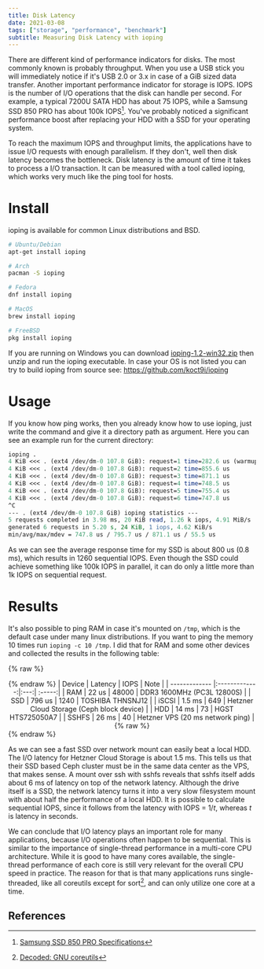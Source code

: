 ```yaml
---
title: Disk Latency
date: 2021-03-08
tags: ["storage", "performance", "benchmark"]
subtitle: Measuring Disk Latency with ioping
---
```


There are different kind of performance indicators for disks. The most commonly known is probably throughput. When you use a USB stick you will immediately notice if it's USB 2.0 or 3.x in case of a GiB sized data transfer. Another important performance indicator for storage is IOPS. IOPS is the number of I/O operations that the disk can handle per second. For example, a typical 7200U SATA HDD has about 75 IOPS, while a Samsung SSD 850 PRO has about 100k IOPS[^1]. You've probably noticed a significant performance boost after replacing your HDD with a SSD for your operating system.

To reach the maximum IOPS and throughput limits, the applications have to issue I/O requests with enough parallelism. If they don't, well then disk latency becomes the bottleneck. Disk latency is the amount of time it takes to process a I/O transaction. It can be measured with a tool called ioping, which works very much like the ping tool for hosts.

# Install

ioping is available for common Linux distributions and BSD.
```bash
# Ubuntu/Debian
apt-get install ioping

# Arch
pacman -S ioping

# Fedora
dnf install ioping

# MacOS
brew install ioping

# FreeBSD
pkg install ioping
```

If you are running on Windows you can download [ioping-1.2-win32.zip](https://github.com/koct9i/ioping/releases/download/v1.2/ioping-1.2-win32.zip) then unzip and run the ioping executable. In case your OS is not listed you can try to build ioping from source see: https://github.com/koct9i/ioping

# Usage

If you know how ping works, then you already know how to use ioping, just write the command and give it a directory path as argument. Here you can see an example run for the current directory:

```perl
ioping .
4 KiB <<< . (ext4 /dev/dm-0 107.8 GiB): request=1 time=282.6 us (warmup)
4 KiB <<< . (ext4 /dev/dm-0 107.8 GiB): request=2 time=855.6 us
4 KiB <<< . (ext4 /dev/dm-0 107.8 GiB): request=3 time=871.1 us
4 KiB <<< . (ext4 /dev/dm-0 107.8 GiB): request=4 time=748.5 us
4 KiB <<< . (ext4 /dev/dm-0 107.8 GiB): request=5 time=755.4 us
4 KiB <<< . (ext4 /dev/dm-0 107.8 GiB): request=6 time=747.8 us
^C
--- . (ext4 /dev/dm-0 107.8 GiB) ioping statistics ---
5 requests completed in 3.98 ms, 20 KiB read, 1.26 k iops, 4.91 MiB/s
generated 6 requests in 5.20 s, 24 KiB, 1 iops, 4.62 KiB/s
min/avg/max/mdev = 747.8 us / 795.7 us / 871.1 us / 55.5 us
```

As we can see the average response time for my SSD is about 800 us (0.8 ms), which results in 1260 sequential IOPS. Even though the SSD could achieve something like 100k IOPS in parallel, it can do only a little more than 1k IOPS on sequential request.

# Results

It's also possible to ping RAM in case it's mounted on `/tmp`, which is the default case under many linux distributions. If you want to ping the memory 10 times run `ioping -c 10 /tmp`. I did that for RAM and some other devices and collected the results in the following table:


{% raw %}<div style="overflow-x:auto;"><center>{% endraw %}
| Device        | Latency | IOPS          | Note  |
| ------------- |:-------------:|:---:| :-----:|
| RAM   | 22 us | 48000 | DDR3 1600MHz (PC3L 12800S) |
| SSD   | 796 us | 1240 | TOSHIBA THNSNJ12 |
| iSCSI | 1.5 ms | 649 | Hetzner Cloud Storage (Ceph block device) |
| HDD   | 14 ms | 73 | HGST HTS725050A7 |
| SSHFS     | 26 ms | 40 | Hetzner VPS (20 ms network ping) |
{% raw %}</div>{% endraw %}

As we can see a fast SSD over network mount can easily beat a local HDD. The I/O latency for Hetzner Cloud Storage is about 1.5 ms. This tells us that their SSD based Ceph cluster must be in the same data center as the VPS, that makes sense. A mount over ssh with sshfs reveals that sshfs itself adds about 6 ms of latency on top of the network latency. Although the drive itself is a SSD, the network latency turns it into a very slow filesystem mount with about half the performance of a local HDD. It is possible to calculate sequential IOPS, since it follows from the latency with IOPS = 1/$t$, whereas $t$ is latency in seconds.

We can conclude that I/O latency plays an important role for many applications, because I/O operations often happen to be sequential. This is similar to the importance of single-thread performance in a multi-core CPU architecture. While it is good to have many cores available, the single-thread performance of each core is still very relevant for the overall CPU speed in practice. The reason for that is that many applications runs single-threaded, like all coreutils except for sort[^2], and can only utilize one core at a time.

## References
[^1]: [Samsung SSD 850 PRO Specifications](https://www.samsung.com/semiconductor/minisite/ssd/product/consumer/850pro/)
[^2]: [Decoded: GNU coreutils](http://maizure.org/projects/decoded-gnu-coreutils/)

